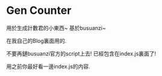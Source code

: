 # Gen Counter

用於生成計數君的小東西~ 基於busuanzi~

在我自己的Blog裏面用的.

不要再鏈busuanzi官方的script上去! 已經包含在index.js裏面了!

用之前你最好看一邊index.js的内容.
